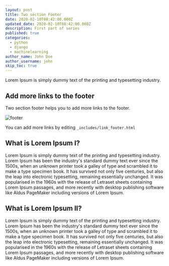 ```yaml
---
layout: post
title: Two section Footer
date: 2020-02-10T08:42:00.000Z
updated_date: 2020-02-10T08:42:00.000Z
description: First part of series
published: true
categories:
  - python
  - django
  - machinelearning
author_name: John Doe
author_username: john
skip_toc: true
---
```


Lorem Ipsum is simply dummy text of the printing and typesetting industry.

## Add more links to the footer

Two section footer helps you to add more links to the footer.

![footer]({{site.baseurl}}/images/footer.png "footer")

You can add more links by editing `_includes/link_footer.html`

## What is Lorem Ipsum I?

Lorem Ipsum is simply dummy text of the printing and typesetting industry. Lorem Ipsum has been the industry's standard dummy text ever since the 1500s, when an unknown printer took a galley of type and scrambled it to make a type specimen book. It has survived not only five centuries, but also the leap into electronic typesetting, remaining essentially unchanged. It was popularised in the 1960s with the release of Letraset sheets containing Lorem Ipsum passages, and more recently with desktop publishing software like Aldus PageMaker including versions of Lorem Ipsum.

## What is Lorem Ipsum II?

Lorem Ipsum is simply dummy text of the printing and typesetting industry. Lorem Ipsum has been the industry's standard dummy text ever since the 1500s, when an unknown printer took a galley of type and scrambled it to make a type specimen book. It has survived not only five centuries, but also the leap into electronic typesetting, remaining essentially unchanged. It was popularised in the 1960s with the release of Letraset sheets containing Lorem Ipsum passages, and more recently with desktop publishing software like Aldus PageMaker including versions of Lorem Ipsum.
